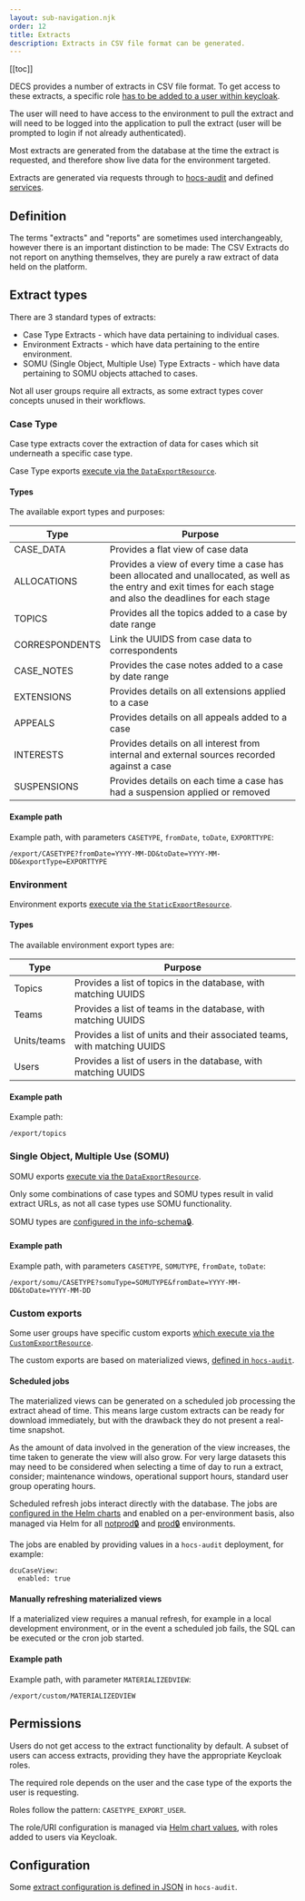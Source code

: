 ```yaml
---
layout: sub-navigation.njk
order: 12
title: Extracts
description: Extracts in CSV file format can be generated.
---
```


[[toc]]

DECS provides a number of extracts in CSV file format. To get access to these extracts, a specific role [has to be added to a user within keycloak](#permissions).

The user will need to have access to the environment to pull the extract and will need to be logged into the application to pull the extract (user will be prompted to login if not already authenticated).

Most extracts are generated from the database at the time the extract is requested, and therefore show live data for the environment targeted.

Extracts are generated via requests through to [hocs-audit](https://github.com/UKHomeOffice/hocs-audit) and defined [services](https://github.com/UKHomeOffice/hocs-audit/tree/main/src/main/java/uk/gov/digital/ho/hocs/audit/service).

## Definition
The terms "extracts" and "reports" are sometimes used interchangeably, however there is an important distinction to be made: The CSV Extracts do not report on anything themselves, they are purely a raw extract of data held on the platform.

## Extract types
There are 3 standard types of extracts:

- Case Type Extracts - which have data pertaining to individual cases.
- Environment Extracts - which have data pertaining to the entire environment.
- SOMU (Single Object, Multiple Use) Type Extracts - which have data pertaining to SOMU objects attached to cases.

Not all user groups require all extracts, as some extract types cover concepts unused in their workflows.

### Case Type
Case type extracts cover the extraction of data for cases which sit underneath a specific case type.

Case Type exports [execute via the `DataExportResource`](https://github.com/UKHomeOffice/hocs-audit/blob/main/src/main/java/uk/gov/digital/ho/hocs/audit/entrypoint/DataExportResource.java).

#### Types
The available export types and purposes:

| Type           | Purpose                                                                                                                                                           |
|----------------|-------------------------------------------------------------------------------------------------------------------------------------------------------------------|
| CASE_DATA      | Provides a flat view of case data                                                                                                                                 |
| ALLOCATIONS    | Provides a view of every time a case has been allocated and unallocated, as well as the entry and exit times for each stage and also the deadlines for each stage |
| TOPICS         | Provides all the topics added to a case by date range                                                                                                             |
| CORRESPONDENTS | Link the UUIDS from case data to correspondents                                                                                                                   |
| CASE_NOTES     | Provides the case notes added to a case by date range                                                                                                             |
| EXTENSIONS     | Provides details on all extensions applied to a case                                                                                                              |
| APPEALS        | Provides details on all appeals added to a case                                                                                                                   |
| INTERESTS      | Provides details on all interest from internal and external sources recorded against a case                                                                       |
| SUSPENSIONS    | Provides details on each time a case has had a suspension applied or removed                                                                                      |

#### Example path
Example path, with parameters `CASETYPE`, `fromDate`, `toDate`, `EXPORTTYPE`:
```
/export/CASETYPE?fromDate=YYYY-MM-DD&toDate=YYYY-MM-DD&exportType=EXPORTTYPE
```

### Environment 
Environment exports [execute via the `StaticExportResource`](https://github.com/UKHomeOffice/hocs-audit/blob/main/src/main/java/uk/gov/digital/ho/hocs/audit/entrypoint/StaticExportResource.java).

#### Types
The available environment export types are:

| Type        | Purpose                                                                  |
|-------------|--------------------------------------------------------------------------|
| Topics      | Provides a list of topics in the database, with matching UUIDS           |
| Teams       | Provides a list of teams in the database, with matching UUIDS            |
| Units/teams | Provides a list of units and their associated teams, with matching UUIDS |
| Users       | Provides a list of users in the database, with matching UUIDS            |

#### Example path
Example path:
```
/export/topics
```

### Single Object, Multiple Use (SOMU)
SOMU exports [execute via the `DataExportResource`](https://github.com/UKHomeOffice/hocs-audit/blob/main/src/main/java/uk/gov/digital/ho/hocs/audit/entrypoint/DataExportResource.java#L86).

Only some combinations of case types and SOMU types result in valid extract URLs, as not all case types use SOMU functionality.

SOMU types are [configured in the info-schema🔒](https://github.com/UKHomeOffice/hocs-data).

#### Example path
Example path, with parameters `CASETYPE`, `SOMUTYPE`, `fromDate`, `toDate`:
```
/export/somu/CASETYPE?somuType=SOMUTYPE&fromDate=YYYY-MM-DD&toDate=YYYY-MM-DD
```

### Custom exports
Some user groups have specific custom exports [which execute via the `CustomExportResource`](https://github.com/UKHomeOffice/hocs-audit/blob/main/src/main/java/uk/gov/digital/ho/hocs/audit/entrypoint/CustomExportResource.java#L29).

The custom exports are based on materialized views, [defined in `hocs-audit`](https://github.com/UKHomeOffice/hocs-audit/blob/main/config/materializedviews/Audit-Schema-DataUpdates.sql).

#### Scheduled jobs
The materialized views can be generated on a scheduled job processing the extract ahead of time. This means large custom extracts can be ready for download immediately, but with the drawback they do not present a real-time snapshot.

As the amount of data involved in the generation of the view increases, the time taken to generate the view will also grow. For very large datasets this may need to be considered when selecting a time of day to run a extract, consider; maintenance windows, operational support hours, standard user group operating hours.

Scheduled refresh jobs interact directly with the database. The jobs are [configured in the Helm charts](https://github.com/UKHomeOffice/hocs-helm-charts/blob/main/charts/hocs-audit/templates/refresh-dcu-cases-view-job.yaml) and enabled on a per-environment basis, also managed via Helm for all [notprod🔒](https://github.com/UKHomeOffice/hocs-deployments-notprod) and [prod🔒️](https://github.com/UKHomeOffice/hocs-deployments-prod) environments.

The jobs are enabled by providing values in a `hocs-audit` deployment, for example:
```
dcuCaseView:
  enabled: true
```

#### Manually refreshing materialized views
If a materialized view requires a manual refresh, for example in a local development environment, or in the event a scheduled job fails, the SQL can be executed or the cron job started.


#### Example path
Example path, with parameter `MATERIALIZEDVIEW`:
```
/export/custom/MATERIALIZEDVIEW
```

## Permissions
Users do not get access to the extract functionality by default. A subset of users can access extracts, providing they have the appropriate Keycloak roles.

The required role depends on the user and the case type of the exports the user is requesting.

Roles follow the pattern: `CASETYPE_EXPORT_USER`.

The role/URI configuration is managed via [Helm chart values](https://github.com/UKHomeOffice/hocs-helm-charts/blob/main/charts/hocs-extracts/values.yaml#L51), with roles added to users via Keycloak.

## Configuration
Some [extract configuration is defined in JSON](https://github.com/UKHomeOffice/hocs-audit/tree/main/src/main/resources/config) in `hocs-audit`.
